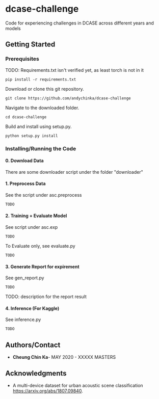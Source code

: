 # dcase-challenge
Code for experiencing challenges in DCASE across different years and models

## Getting Started
### Prerequisites

TODO: Requirements.txt isn't verified yet, as least torch is not in it

```
pip install -r requirements.txt
```

Download or clone this git repository.
```
git clone https://github.com/andychinka/dcase-challenge
```

Navigate to the downloaded folder.
```
cd dcase-challenge
```

Build and install using setup.py.
```
python setup.py install
```

### Installing/Running the Code

#### 0. Download Data

There are some downloader script under the folder "downloader" 

#### 1. Preprocess Data

See the script under asc.preprocess

```bash
TODO
```

#### 2. Training + Evaluate Model

See script under asc.exp
```
TODO
```

To Evaluate only, see evaluate.py

```
TODO
```

#### 3. Generate Report for expirement

See gen_report.py

```
TODO
```

TODO: description for the report result

#### 4. Inference (For Kaggle)

See inference.py

```bash
TODO
```

## Authors/Contact


* **Cheung Chin Ka**- MAY 2020 - XXXXX MASTERS


## Acknowledgments

* A multi-device dataset for urban acoustic scene classification https://arxiv.org/abs/1807.09840.

